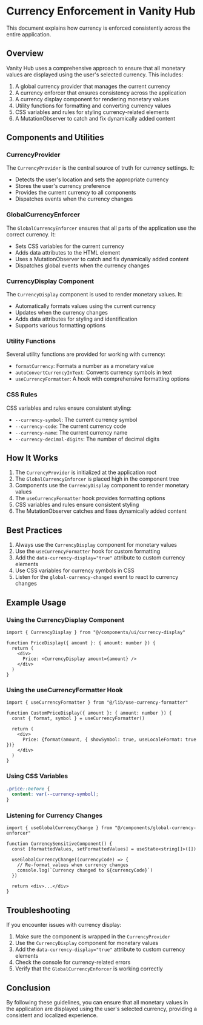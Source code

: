 # Currency Enforcement in Vanity Hub

This document explains how currency is enforced consistently across the entire application.

## Overview

Vanity Hub uses a comprehensive approach to ensure that all monetary values are displayed using the user's selected currency. This includes:

1. A global currency provider that manages the current currency
2. A currency enforcer that ensures consistency across the application
3. A currency display component for rendering monetary values
4. Utility functions for formatting and converting currency values
5. CSS variables and rules for styling currency-related elements
6. A MutationObserver to catch and fix dynamically added content

## Components and Utilities

### CurrencyProvider

The `CurrencyProvider` is the central source of truth for currency settings. It:

- Detects the user's location and sets the appropriate currency
- Stores the user's currency preference
- Provides the current currency to all components
- Dispatches events when the currency changes

### GlobalCurrencyEnforcer

The `GlobalCurrencyEnforcer` ensures that all parts of the application use the correct currency. It:

- Sets CSS variables for the current currency
- Adds data attributes to the HTML element
- Uses a MutationObserver to catch and fix dynamically added content
- Dispatches global events when the currency changes

### CurrencyDisplay Component

The `CurrencyDisplay` component is used to render monetary values. It:

- Automatically formats values using the current currency
- Updates when the currency changes
- Adds data attributes for styling and identification
- Supports various formatting options

### Utility Functions

Several utility functions are provided for working with currency:

- `formatCurrency`: Formats a number as a monetary value
- `autoConvertCurrencyInText`: Converts currency symbols in text
- `useCurrencyFormatter`: A hook with comprehensive formatting options

### CSS Rules

CSS variables and rules ensure consistent styling:

- `--currency-symbol`: The current currency symbol
- `--currency-code`: The current currency code
- `--currency-name`: The current currency name
- `--currency-decimal-digits`: The number of decimal digits

## How It Works

1. The `CurrencyProvider` is initialized at the application root
2. The `GlobalCurrencyEnforcer` is placed high in the component tree
3. Components use the `CurrencyDisplay` component to render monetary values
4. The `useCurrencyFormatter` hook provides formatting options
5. CSS variables and rules ensure consistent styling
6. The MutationObserver catches and fixes dynamically added content

## Best Practices

1. Always use the `CurrencyDisplay` component for monetary values
2. Use the `useCurrencyFormatter` hook for custom formatting
3. Add the `data-currency-display="true"` attribute to custom currency elements
4. Use CSS variables for currency symbols in CSS
5. Listen for the `global-currency-changed` event to react to currency changes

## Example Usage

### Using the CurrencyDisplay Component

```tsx
import { CurrencyDisplay } from "@/components/ui/currency-display"

function PriceDisplay({ amount }: { amount: number }) {
  return (
    <div>
      Price: <CurrencyDisplay amount={amount} />
    </div>
  )
}
```

### Using the useCurrencyFormatter Hook

```tsx
import { useCurrencyFormatter } from "@/lib/use-currency-formatter"

function CustomPriceDisplay({ amount }: { amount: number }) {
  const { format, symbol } = useCurrencyFormatter()
  
  return (
    <div>
      Price: {format(amount, { showSymbol: true, useLocaleFormat: true })}
    </div>
  )
}
```

### Using CSS Variables

```css
.price::before {
  content: var(--currency-symbol);
}
```

### Listening for Currency Changes

```tsx
import { useGlobalCurrencyChange } from "@/components/global-currency-enforcer"

function CurrencySensitiveComponent() {
  const [formattedValues, setFormattedValues] = useState<string[]>([])
  
  useGlobalCurrencyChange((currencyCode) => {
    // Re-format values when currency changes
    console.log(`Currency changed to ${currencyCode}`)
  })
  
  return <div>...</div>
}
```

## Troubleshooting

If you encounter issues with currency display:

1. Make sure the component is wrapped in the `CurrencyProvider`
2. Use the `CurrencyDisplay` component for monetary values
3. Add the `data-currency-display="true"` attribute to custom currency elements
4. Check the console for currency-related errors
5. Verify that the `GlobalCurrencyEnforcer` is working correctly

## Conclusion

By following these guidelines, you can ensure that all monetary values in the application are displayed using the user's selected currency, providing a consistent and localized experience.
